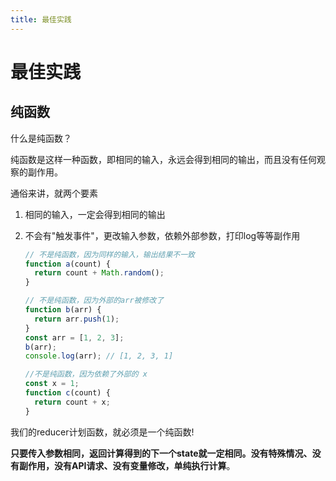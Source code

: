 ```yaml
---
title: 最佳实践
---
```


# 最佳实践

## 纯函数

什么是纯函数？

纯函数是这样一种函数，即相同的输入，永远会得到相同的输出，而且没有任何观察的副作用。

通俗来讲，就两个要素

1. 相同的输入，一定会得到相同的输出

2. 不会有"触发事件"，更改输入参数，依赖外部参数，打印log等等副作用

   ```js
   // 不是纯函数，因为同样的输入，输出结果不一致
   function a(count) {
     return count + Math.random();
   }
   
   // 不是纯函数，因为外部的arr被修改了
   function b(arr) {
     return arr.push(1);
   }
   const arr = [1, 2, 3];
   b(arr);
   console.log(arr); // [1, 2, 3, 1]
   
   //不是纯函数，因为依赖了外部的 x
   const x = 1;
   function c(count) {
     return count + x;
   }
   ```

我们的reducer计划函数，就必须是一个纯函数!

**只要传入参数相同，返回计算得到的下一个state就一定相同。没有特殊情况、没有副作用，没有API请求、没有变量修改，单纯执行计算**。